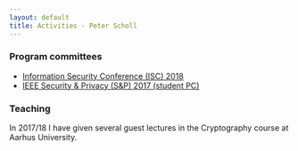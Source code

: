 ```yaml
---
layout: default
title: Activities - Peter Scholl
---
```


### Program committees

- [Information Security Conference (ISC) 2018](http://isc2018.sccs.surrey.ac.uk/)
- [IEEE Security & Privacy (S&P) 2017 (student PC)](https://www.ieee-security.org/TC/SP2017/studentpc.html)

### Teaching

In 2017/18 I have given several guest lectures in the Cryptography course at Aarhus University.
